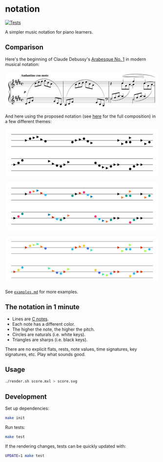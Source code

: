 
# notation

[![Tests](https://github.com/hoffa/notation/actions/workflows/build.yml/badge.svg)](https://github.com/hoffa/notation/actions/workflows/build.yml)

A simpler music notation for piano learners.

## Comparison

Here's the beginning of Claude Debussy's [Arabesque No. 1](https://en.wikipedia.org/wiki/Two_Arabesques) in modern musical notation:

![](media/modern.png)

And here using the proposed notation (see [here](https://raw.githubusercontent.com/hoffa/notation/main/testdata/output/debussy-deux-arabesques.svg) for the full composition) in a few different themes:

![](testdata/output/debussy-deux-arabesques-short-mono.svg)

![](testdata/output/debussy-deux-arabesques-short.svg)

![](testdata/output/debussy-deux-arabesques-short-turbo.svg)

See [`examples.md`](examples.md) for more examples.

## The notation in 1 minute

- Lines are [C notes](https://en.wikipedia.org/wiki/C_(musical_note)).
- Each note has a different color.
- The higher the note, the higher the pitch.
- Circles are naturals (i.e. white keys).
- Triangles are sharps (i.e. black keys).

There are no explicit flats, rests, note values, time signatures, key signatures, etc. Play what sounds good.

## Usage

```bash
./render.sh score.mxl > score.svg
```

## Development

Set up dependencies:

```bash
make init
```

Run tests:

```bash
make test
```

If the rendering changes, tests can be quickly updated with:

```bash
UPDATE=1 make test
```
